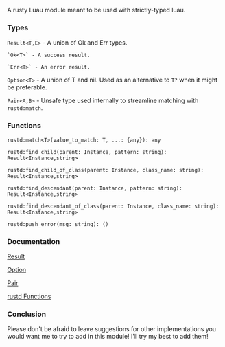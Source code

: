 A rusty Luau module meant to be used with strictly-typed luau.
### Types
`Result<T,E>` - A union of Ok and Err types.

	`Ok<T>` - A success result.
 
	`Err<T>` - An error result.
 
`Option<T>` - A union of T and nil. Used as an alternative to `T?` when it might be preferable.

`Pair<A,B>` - Unsafe type used internally to streamline matching with `rustd:match`.

### Functions
`rustd:match<T>(value_to_match: T, ...: {any}): any`

`rustd:find_child(parent: Instance, pattern: string): Result<Instance,string>`

`rustd:find_child_of_class(parent: Instance, class_name: string): Result<Instance,string>`

`rustd:find_descendant(parent: Instance, pattern: string): Result<Instance,string>`

`rustd:find_descendant_of_class(parent: Instance, class_name: string): Result<Instance,string>`

`rustd:push_error(msg: string): ()`

### Documentation
[Result](Result.md)

[Option](Option.md)

[Pair](Pair.md)

[rustd Functions](rustd%20Functions.md)


### Conclusion
Please don't be afraid to leave suggestions for other implementations you would want me to try to add in this module! I'll try my best to add them!
